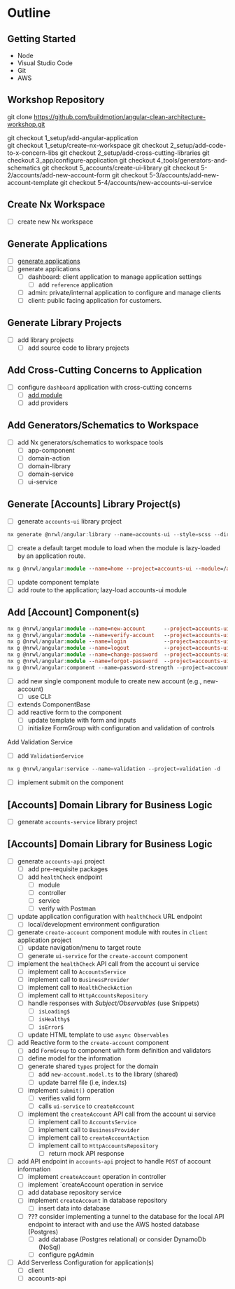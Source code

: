 # Outline

## Getting Started

- Node
- Visual Studio Code
- Git
- AWS

## Workshop Repository

git clone https://github.com/buildmotion/angular-clean-architecture-workshop.git

git checkout 1_setup/add-angular-application    
git checkout 1_setup/create-nx-workspace
git checkout 2_setup/add-code-to-x-concern-libs 
git checkout 2_setup/add-cross-cutting-libraries
git checkout 3_app/configure-application
git checkout 4_tools/generators-and-schematics
git checkout 5_accounts/create-ui-library
git checkout 5-2/accounts/add-new-account-form
git checkout 5-3/accounts/add-new-account-template
git checkout 5-4/accounts/new-accounts-ui-service 

## Create Nx Workspace

- [ ] create new Nx workspace

## Generate Applications

- [ ] [generate applications](./new-application.md#add-new-angular-application)
- [ ] generate applications
  - [ ] dashboard: client application to manage application settings
    - [ ] add `reference` application
  - [ ] admin: private/internal application to configure and manage clients
  - [ ] client: public facing application for customers.

## Generate Library Projects

- [ ] add library projects
  - [ ] add source code to library projects

## Add Cross-Cutting Concerns to Application

- [ ] configure `dashboard` application with cross-cutting concerns
  - [ ] [add module](cross-cutting-concern-libraries.md)
  - [ ] add providers

## Add Generators/Schematics to Workspace

- [ ] add Nx generators/schematics to workspace tools
  - [ ] app-component
  - [ ] domain-action
  - [ ] domain-library
  - [ ] domain-service
  - [ ] ui-service

## Generate [Accounts] Library Project(s)

- [ ] generate `accounts-ui` library project

```ts
nx generate @nrwl/angular:library --name=accounts-ui --style=scss --directory=accounts --importPath=@buildmotion/accounts/accounts-ui --lazy --linter=eslint --routing --simpleModuleName
```

- [ ] create a default target module to load when the module is lazy-loaded by an application route.

```ts
nx g @nrwl/angular:module --name=home --project=accounts-ui --module=/accounts-ui.module --route=home --routing --dry-run -d
```

- [ ] update component template
- [ ] add route to the application; lazy-load accounts-ui module

## Add [Account] Component(s)

```ts
nx g @nrwl/angular:module --name=new-account      --project=accounts-ui --module=/accounts-ui.module --routing --route=new-account 
nx g @nrwl/angular:module --name=verify-account   --project=accounts-ui --module=/accounts-ui.module --routing --route=verify-account 
nx g @nrwl/angular:module --name=login            --project=accounts-ui --module=/accounts-ui.module --routing --route=login
nx g @nrwl/angular:module --name=logout           --project=accounts-ui --module=/accounts-ui.module --routing --route=logout
nx g @nrwl/angular:module --name=change-password  --project=accounts-ui --module=/accounts-ui.module --routing --route=change-password
nx g @nrwl/angular:module --name=forgot-password  --project=accounts-ui --module=/accounts-ui.module --routing --route=forgot-password
nx g @nrwl/angular:component --name=password-strength --project=accounts-ui --module=/accounts-ui.module -d
```

- [ ] add new single component module to create new account (e.g., new-account)
  - [ ] use CLI: 
- [ ] extends ComponentBase
- [ ] add reactive form to the component
  - [ ] update template with form and inputs
  - [ ] initialize FormGroup with configuration and validation of controls

Add Validation Service

- [ ] add `ValidationService`

```ts
nx g @nrwl/angular:service --name=validation --project=validation -d
```

- [ ] implement submit on the component

## [Accounts] Domain Library for Business Logic

- [ ] generate `accounts-service` library project
## [Accounts] Domain Library for Business Logic

- [ ] generate `accounts-api` project
  - [ ] add pre-requisite packages
  - [ ] add `healthCheck` endpoint
    - [ ] module
    - [ ] controller
    - [ ] service
    - [ ] verify with Postman

- [ ] update application configuration with `healthCheck` URL endpoint
  - [ ] local/development environment configuration
- [ ] generate `create-account` component module with routes in `client` application project
  - [ ] update navigation/menu to target route
  - [ ] generate `ui-service` for the `create-account` component
- [ ] implement the `healthCheck` API call from the account ui service
  - [ ] implement call to `AccountsService`
  - [ ] implement call to `BusinessProvider`
  - [ ] implement call to `HealthCheckAction`
  - [ ] implement call to `HttpAccountsRepository`
  - [ ] handle responses with *Subject/Observables* (use Snippets)
    - [ ] `isLoading$`
    - [ ] `isHealthy$`
    - [ ] `isError$`
  - [ ] update HTML template to use `async Observables`
- [ ] add Reactive form to the `create-account` component
  - [ ] add `FormGroup` to component with form definition and validators
  - [ ] define model for the information
  - [ ] generate shared `types` project for the domain
    - [ ] add `new-account.model.ts` to the library (shared)
    - [ ] update barrel file (i.e, index.ts)
  - [ ] implement `submit()` operation
    - [ ] verifies valid form
    - [ ] calls `ui-service` to `createAccount`
  - [ ] implement the `createAccount` API call from the account ui service
    - [ ] implement call to `AccountsService`
    - [ ] implement call to `BusinessProvider`
    - [ ] implement call to `createAccountAction`
    - [ ] implement call to `HttpAccountsRepository`
      - [ ] return mock API response
- [ ] add API endpoint in `accounts-api` project to handle `POST` of account information
  - [ ] implement `createAccount` operation in controller
  - [ ] implement `createAccount operation in service
  - [ ] add database repository service
  - [ ] implement `createAccount` in database repository
    - [ ] insert data into database
  - [ ] ??? consider implementing a tunnel to the database for the local API endpoint to interact with and use the AWS hosted database (Postgres)
    - [ ] add database (Postgres relational) or consider DynamoDb (NoSql)
    - [ ] configure pgAdmin
- [ ] Add Serverless Configuration for application(s)
  - [ ] client
  - [ ] accounts-api